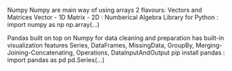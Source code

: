 Numpy
Numpy are main way of using arrays 
2 flavours: Vectors and Matrices 
Vector - 1D 
Matrix - 2D
:
Numberical Algebra Library for Python 
:
import numpy as np
np.array(...)

Pandas
built on top on Numpy
for data cleaning and preparation
has built-in visualization features
Series, DataFrames, MissingData, GroupBy, Merging-Joining-Concatenating, Operations, DataInputAndOutput
pip install pandas
:
import pandas as pd
pd.Series(...)





